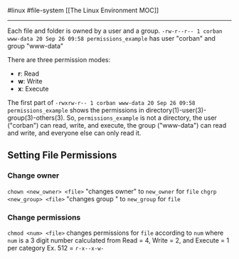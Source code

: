 #linux #file-system 
[[The Linux Environment MOC]]
- - -
Each file and folder is owned by a user and a group. `-rw-r--r-- 1 corban www-data 20 Sep 26 09:58 permissions_example` has user "corban" and group "www-data"

There are three permission modes:
- **r**: Read
- **w**: Write
- **x**: Execute 

The first part of `-rwxrw-r-- 1 corban www-data 20 Sep 26 09:58 permissions_example` shows the permissions in directory(1)-user(3)-group(3)-others(3). So, `permissions_example` is not a directory, the user ("corban") can read, write, and execute, the group ("www-data") can read and write, and everyone else can only read it.

## Setting File Permissions

### Change owner
`chown <new_owner> <file>` "changes owner" to `new_owner` for `file`
`chgrp <new_group> <file>` "changes group " to `new_group` for `file`

### Change permissions
`chmod <num> <file>` changes permissions for `file` according to `num` where `num` is a 3 digit number calculated from Read = 4, Write = 2, and Execute = 1 per category
Ex. 512 = `r-x--x-w-`